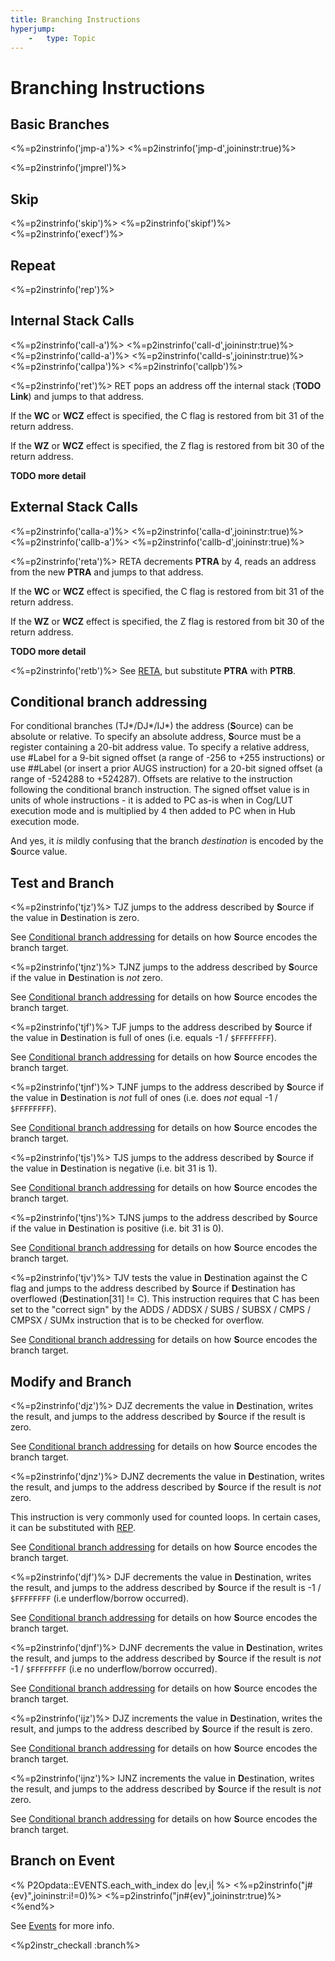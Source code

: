 ```yaml
---
title: Branching Instructions
hyperjump:
    -   type: Topic
---
```

# Branching Instructions

## Basic Branches

<%=p2instrinfo('jmp-a')%>
<%=p2instrinfo('jmp-d',joininstr:true)%>

<%=p2instrinfo('jmprel')%>

## Skip

<%=p2instrinfo('skip')%>
<%=p2instrinfo('skipf')%>
<%=p2instrinfo('execf')%>

## Repeat

<%=p2instrinfo('rep')%>

## Internal Stack Calls

<%=p2instrinfo('call-a')%>
<%=p2instrinfo('call-d',joininstr:true)%>
<%=p2instrinfo('calld-a')%>
<%=p2instrinfo('calld-s',joininstr:true)%>
<%=p2instrinfo('callpa')%>
<%=p2instrinfo('callpb')%>

<%=p2instrinfo('ret')%>
RET pops an address off the internal stack (**TODO Link**) and jumps to that address.

If the **WC** or **WCZ** effect is specified, the C flag is restored from bit 31 of the return address.

If the **WZ** or **WCZ** effect is specified, the Z flag is restored from bit 30 of the return address.

**TODO more detail**

## External Stack Calls

<%=p2instrinfo('calla-a')%>
<%=p2instrinfo('calla-d',joininstr:true)%>
<%=p2instrinfo('callb-a')%>
<%=p2instrinfo('callb-d',joininstr:true)%>

<%=p2instrinfo('reta')%>
RETA decrements **PTRA** by 4, reads an address from the new **PTRA** and jumps to that address.

If the **WC** or **WCZ** effect is specified, the C flag is restored from bit 31 of the return address.

If the **WZ** or **WCZ** effect is specified, the Z flag is restored from bit 30 of the return address.

**TODO more detail**

<%=p2instrinfo('retb')%>
See [RETA](#reta), but substitute **PTRA** with **PTRB**.

## Conditional branch addressing

For conditional branches (TJ\*/DJ\*/IJ\*) the address (**S**ource) can be absolute or relative.
To specify an absolute address, **S**ource must be a register containing a 20-bit address value.
To specify a relative address, use #Label for a 9-bit signed offset (a range of -256 to +255 instructions) or use ##Label (or insert a prior AUGS instruction) for a 20-bit signed offset (a range of -524288 to +524287).
Offsets are relative to the instruction following the conditional branch instruction.
The signed offset value is in units of whole instructions - it is added to PC as-is when in Cog/LUT execution mode and is multiplied by 4 then added to PC when in Hub execution mode.

And yes, it _is_ mildly confusing that the branch _destination_ is encoded by the **S**ource value.

## Test and Branch

<%=p2instrinfo('tjz')%>
TJZ jumps to the address described by **S**ource if the value in **D**estination is zero.

See [Conditional branch addressing](#conditional-branch-addressing) for details on how **S**ource encodes the branch target. 

<%=p2instrinfo('tjnz')%>
TJNZ jumps to the address described by **S**ource if the value in **D**estination is _not_ zero.

See [Conditional branch addressing](#conditional-branch-addressing) for details on how **S**ource encodes the branch target. 

<%=p2instrinfo('tjf')%>
TJF jumps to the address described by **S**ource if the value in **D**estination is full of ones (i.e. equals -1 / `$FFFFFFFF`).

See [Conditional branch addressing](#conditional-branch-addressing) for details on how **S**ource encodes the branch target. 

<%=p2instrinfo('tjnf')%>
TJNF jumps to the address described by **S**ource if the value in **D**estination is _not_ full of ones (i.e. does _not_ equal -1 / `$FFFFFFFF`).

See [Conditional branch addressing](#conditional-branch-addressing) for details on how **S**ource encodes the branch target. 

<%=p2instrinfo('tjs')%>
TJS jumps to the address described by **S**ource if the value in **D**estination is negative (i.e. bit 31 is 1).

See [Conditional branch addressing](#conditional-branch-addressing) for details on how **S**ource encodes the branch target. 

<%=p2instrinfo('tjns')%>
TJNS jumps to the address described by **S**ource if the value in **D**estination is positive (i.e. bit 31 is 0).

See [Conditional branch addressing](#conditional-branch-addressing) for details on how **S**ource encodes the branch target. 

<%=p2instrinfo('tjv')%>
TJV tests the value in **D**estination against the C flag and jumps to the address described by **S**ource if **D**estination has overflowed (**D**estination[31] != C). This instruction requires that C has been set to the "correct sign" by the ADDS / ADDSX / SUBS / SUBSX / CMPS / CMPSX / SUMx instruction that is to be checked for overflow.

See [Conditional branch addressing](#conditional-branch-addressing) for details on how **S**ource encodes the branch target. 

## Modify and Branch

<%=p2instrinfo('djz')%>
DJZ decrements the value in **D**estination, writes the result, and jumps to the address described by **S**ource if the
result is zero.

See [Conditional branch addressing](#conditional-branch-addressing) for details on how **S**ource encodes the branch target.

<%=p2instrinfo('djnz')%>
DJNZ decrements the value in **D**estination, writes the result, and jumps to the address described by **S**ource if the
result is _not_ zero.

This instruction is very commonly used for counted loops. In certain cases, it can be substituted with [REP](#rep).

See [Conditional branch addressing](#conditional-branch-addressing) for details on how **S**ource encodes the branch target.

<%=p2instrinfo('djf')%>
DJF decrements the value in **D**estination, writes the result, and jumps to the address described by **S**ource if the
result is -1 / `$FFFFFFFF` (i.e underflow/borrow occurred).

See [Conditional branch addressing](#conditional-branch-addressing) for details on how **S**ource encodes the branch target.

<%=p2instrinfo('djnf')%>
DJNF decrements the value in **D**estination, writes the result, and jumps to the address described by **S**ource if the
result is _not_ -1 / `$FFFFFFFF` (i.e no underflow/borrow occurred).

See [Conditional branch addressing](#conditional-branch-addressing) for details on how **S**ource encodes the branch target.

<%=p2instrinfo('ijz')%>
DJZ increments the value in **D**estination, writes the result, and jumps to the address described by **S**ource if the
result is zero.

See [Conditional branch addressing](#conditional-branch-addressing) for details on how **S**ource encodes the branch target.


<%=p2instrinfo('ijnz')%>
IJNZ increments the value in **D**estination, writes the result, and jumps to the address described by **S**ource if the
result is _not_ zero.

See [Conditional branch addressing](#conditional-branch-addressing) for details on how **S**ource encodes the branch target.

## Branch on Event

<% P2Opdata::EVENTS.each_with_index do |ev,i| %>
<%=p2instrinfo("j#{ev}",joininstr:i!=0)%>
<%=p2instrinfo("jn#{ev}",joininstr:true)%>
<%end%>

See [Events](event.html) for more info.


<%p2instr_checkall :branch%>